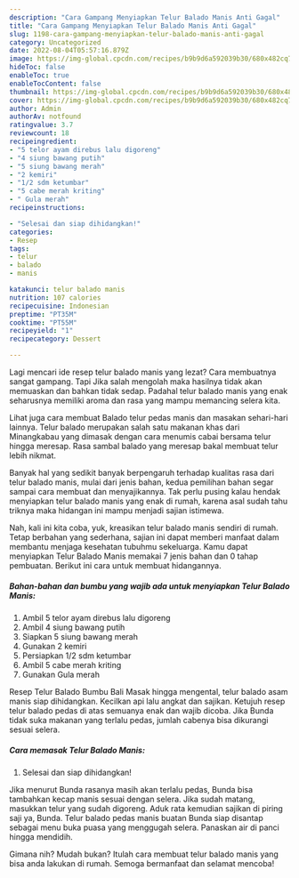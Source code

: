 ```yaml
---
description: "Cara Gampang Menyiapkan Telur Balado Manis Anti Gagal"
title: "Cara Gampang Menyiapkan Telur Balado Manis Anti Gagal"
slug: 1198-cara-gampang-menyiapkan-telur-balado-manis-anti-gagal
category: Uncategorized
date: 2022-08-04T05:57:16.879Z
image: https://img-global.cpcdn.com/recipes/b9b9d6a592039b30/680x482cq70/telur-balado-manis-foto-resep-utama.jpg
hideToc: false
enableToc: true
enableTocContent: false
thumbnail: https://img-global.cpcdn.com/recipes/b9b9d6a592039b30/680x482cq70/telur-balado-manis-foto-resep-utama.jpg
cover: https://img-global.cpcdn.com/recipes/b9b9d6a592039b30/680x482cq70/telur-balado-manis-foto-resep-utama.jpg
author: Admin
authorAv: notfound
ratingvalue: 3.7
reviewcount: 18
recipeingredient:
- "5 telor ayam direbus lalu digoreng"
- "4 siung bawang putih"
- "5 siung bawang merah"
- "2 kemiri"
- "1/2 sdm ketumbar"
- "5 cabe merah kriting"
- " Gula merah"
recipeinstructions:

- "Selesai dan siap dihidangkan!"
categories:
- Resep
tags:
- telur
- balado
- manis

katakunci: telur balado manis 
nutrition: 107 calories
recipecuisine: Indonesian
preptime: "PT35M"
cooktime: "PT55M"
recipeyield: "1"
recipecategory: Dessert

---
```



Lagi mencari ide resep telur balado manis yang lezat? Cara membuatnya sangat gampang. Tapi Jika salah mengolah maka hasilnya tidak akan memuaskan dan bahkan tidak sedap. Padahal telur balado manis yang enak seharusnya memiliki aroma dan rasa yang mampu memancing selera kita.


Lihat juga cara membuat Balado telur pedas manis dan masakan sehari-hari lainnya. Telur balado merupakan salah satu makanan khas dari Minangkabau yang dimasak dengan cara menumis cabai bersama telur hingga meresap. Rasa sambal balado yang meresap bakal membuat telur lebih nikmat.

Banyak hal yang sedikit banyak berpengaruh terhadap kualitas rasa dari telur balado manis, mulai dari jenis bahan, kedua pemilihan bahan segar sampai cara membuat dan menyajikannya. Tak perlu pusing kalau hendak menyiapkan telur balado manis yang enak di rumah, karena asal sudah tahu triknya maka hidangan ini mampu menjadi sajian istimewa.


Nah, kali ini kita coba, yuk, kreasikan telur balado manis sendiri di rumah. Tetap berbahan yang sederhana, sajian ini dapat memberi manfaat dalam membantu menjaga kesehatan tubuhmu sekeluarga. Kamu dapat menyiapkan Telur Balado Manis memakai 7 jenis bahan dan 0 tahap pembuatan. Berikut ini cara untuk membuat hidangannya.

<!--inarticleads1-->

##### Bahan-bahan dan bumbu yang wajib ada untuk menyiapkan Telur Balado Manis:

1. Ambil 5 telor ayam direbus lalu digoreng
1. Ambil 4 siung bawang putih
1. Siapkan 5 siung bawang merah
1. Gunakan 2 kemiri
1. Persiapkan 1/2 sdm ketumbar
1. Ambil 5 cabe merah kriting
1. Gunakan  Gula merah


Resep Telur Balado Bumbu Bali Masak hingga mengental, telur balado asam manis siap dihidangkan. Kecilkan api lalu angkat dan sajikan. Ketujuh resep telur balado pedas di atas semuanya enak dan wajib dicoba. Jika Bunda tidak suka makanan yang terlalu pedas, jumlah cabenya bisa dikurangi sesuai selera. 

<!--inarticleads2-->

##### Cara memasak Telur Balado Manis:


1. Selesai dan siap dihidangkan!

Jika menurut Bunda rasanya masih akan terlalu pedas, Bunda bisa tambahkan kecap manis sesuai dengan selera. Jika sudah matang, masukkan telur yang sudah digoreng. Aduk rata kemudian sajikan di piring saji ya, Bunda. Telur balado pedas manis buatan Bunda siap disantap sebagai menu buka puasa yang menggugah selera. Panaskan air di panci hingga mendidih. 

Gimana nih? Mudah bukan? Itulah cara membuat telur balado manis yang bisa anda lakukan di rumah. Semoga bermanfaat dan selamat mencoba!
